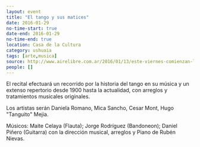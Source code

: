 ```yaml
---
layout: event 
title: "El tango y sus matices"
date: 2016-01-29
no-time-start: true
date-end: 2016-01-29
no-time-end: true
location: Casa de la Cultura
category: ushuaia
tags: [arte,musica]
source: http://www.airelibre.com.ar/2016/01/13/este-viernes-comienzan-los-recitales-de-verano/
people: []
---
```


El recital efectuará un recorrido por la historia del tango en su música y un extenso repertorio desde 1900 hasta la actualidad, con arreglos y tratamientos musicales originales.

Los artistas serán Daniela Romano, Mica Sancho, Cesar Mont, Hugo "Tanguito" Mejia.

Músicos: Maite Celaya (Flauta); Jorge Rodríguez (Bandoneon); Daniel Piñero (Guitarra) con la dirección musical, arreglos y Piano de Rubén Nievas.